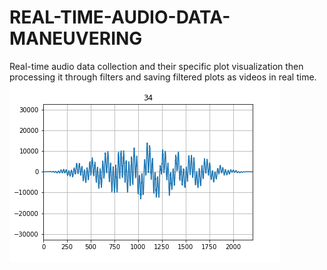 # REAL-TIME-AUDIO-DATA-MANEUVERING
 Real-time audio data collection and their specific plot visualization then processing it through filters and saving filtered plots as videos in real time.
![GitHub Logo](/figure34_fil.png)
